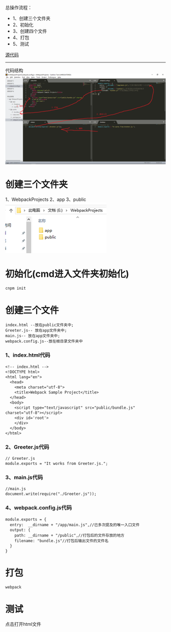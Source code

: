 总操作流程：
- 1、创建三个文件夹
- 2、初始化
- 3、创建四个文件
- 4、打包
- 5、测试

[源代码](https://github.com/lidekai/WebpackProjects-SimpleHtml.git)

----------

代码结构
![](image/1-1.png)


# 创建三个文件夹
1、WebpackProjects
2、app
3、public
![](image/1-2.png)

# 初始化(cmd进入文件夹初始化)
```
cnpm init
```
# 创建三个文件
```
index.html --放在public文件夹中;
Greeter.js-- 放在app文件夹中;
main.js-- 放在app文件夹中;
webpack.config.js--放在根目录文件夹中
```
### 1、index.html代码
```
<!-- index.html -->
<!DOCTYPE html>
<html lang="en">
  <head>
    <meta charset="utf-8">
    <title>Webpack Sample Project</title>
  </head>
  <body>
  	<script type="text/javascript" src="public/bundle.js" charset="utf-8"></script>
    <div id='root'>
    </div>
  </body>
</html>
```
### 2、Greeter.js代码
```
// Greeter.js
module.exports = "It works from Greeter.js.";
```
### 3、main.js代码
```
//main.js
document.write(require("./Greeter.js"));
```
### 4、webpack.config.js代码
```
module.exports = {
  entry:  __dirname + "/app/main.js",//已多次提及的唯一入口文件
  output: {
    path: __dirname + "/public",//打包后的文件存放的地方
    filename: "bundle.js"//打包后输出文件的文件名
  }
}
```
# 打包
```
webpack
```
# 测试
点击打开html文件
